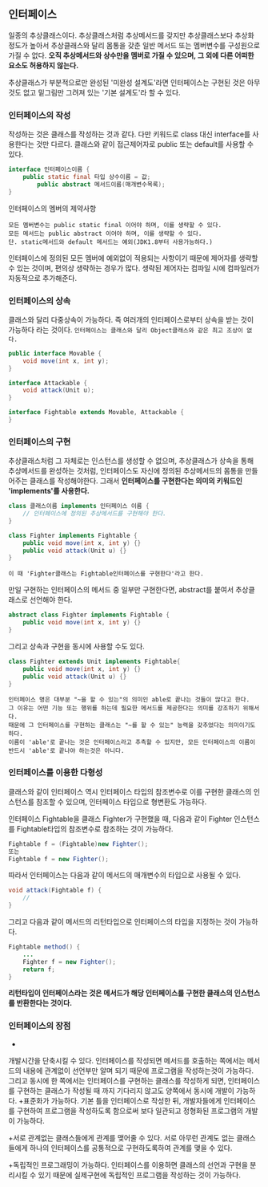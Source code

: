 ## 인터페이스
일종의 추상클래스이다. 
추상클래스처럼 추상메서드를 갖지만 추상클래스보다 추상화 정도가 높아서 추상클래스와 달리 몸통을 갖춘 일반 메서드 또는 멤버변수를 구성원으로 가질 수 없다.
**오직 추상메서드와 상수만을 멤버로 가질 수 있으며, 그 외에 다른 어떠한 요소도 허용하지 않는다.**

추상클래스가 부분적으로만 완성된 '미완성 설계도'라면 인터페이스는 구현된 것은 아무것도 없고  밑그림만 그려져 있는 '기본 설계도'라 할 수 있다.

### 인터페이스의 작성
작성하는 것은 클래스를 작성하는 것과 같다. 다만 키워드로 class 대신 interface를 사용한다는 것만 다르다.
클래스와 같이 접근제어자로 public 또는 default를 사용할 수 있다.

```java
interface 인터페이스이름 {
	public static final 타입 상수이름 = 값;
    	public abstract 메서드이름(매개변수목록);
}
```
인터페이스의 멤버의 제약사항
```
모든 멤버변수는 public static final 이어야 하며, 이를 생략할 수 있다.
모든 메서드는 public abstract 이어야 하며, 이를 생략할 수 있다.
단. static메서드와 default 메서드는 예외(JDK1.8부터 사용가능하다.)
```
인터페이스에 정의된 모든 멤버에 예외없이 적용되는 사항이기 때문에 제어자를 생략할 수 있는 것이며, 편의상 생략하는 경우가 많다. 생략된 제어자는 컴파일 시에 컴파일러가 자동적으로 추가해준다.

### 인터페이스의 상속
클래스와 달리 다중상속이 가능하다. 즉 여러개의 인터페이스로부터 상속을 받는 것이 가능하다 라는 것이다.
```인터페이스는 클래스와 달리 Object클래스와 같은 최고 조상이 없다.```

```java
public interface Movable {
    void move(int x, int y);
}

interface Attackable {
    void attack(Unit u);
}

interface Fightable extends Movable, Attackable {
}
```

### 인터페이스의 구현
추상클래스처럼 그 자체로는 인스턴스를 생성할 수 없으며, 추상클래스가 상속을 통해 추상메서드를 완성하는 것처럼, 인터페이스도 자신에 정의된 추상메서드의 몸통을 만들어주는 클래스를 작성해야한다. 그래서 **인터페이스를 구현한다는 의미의 키워드인 'implements'를 사용한다.**
```java
class 클래스이름 implements 인터페이스 이름 {
	// 인터페이스에 정의된 추상메서드를 구현해야 한다.
}

class Fighter implements Fightable {
	public void move(int x, int y) {}
    public void attack(Unit u) {}
}
```
```이 때 'Fighter클래스는 Fightable인터페이스를 구현한다'라고 한다.```

만일 구현하는 인터페이스의 메서드 중 일부만 구현한다면, abstract를 붙여서 추상클래스로 선언해야 한다.
```java
abstract class Fighter implements Fightable {
	public void move(int x, int y) {}
}
```
그리고 상속과 구현을 동시에 사용할 수도 있다.
```java
class Fighter extends Unit implements Fightable{
	public void move(int x, int y) {}
    public void attack(Unit u) {}
}
```

```
인터페이스 명은 대부분 "~을 할 수 있는"의 의미인 able로 끝나는 것들이 많다고 한다.
그 이유는 어떤 기능 또는 행위를 하는데 필요한 메서드를 제공한다는 의미를 강조하기 위해서다.
때문에 그 인터페이스를 구현하는 클래스는 "~를 할 수 있는" 능력을 갖추었다는 의미이기도 하다.
이름이 'able'로 끝나는 것은 인터페이스라고 추측할 수 있지만, 모든 인터페이스의 이름이 반드시 'able'로 끝나야 하는것은 아니다. 
```
### 인터페이스를 이용한 다형성
클래스와 같이 인터페이스 역시 인터페이스 타입의 참조변수로 이를 구현한 클래스의 인스턴스를 참조할 수 있으며, 인터페이스 타입으로 형변환도 가능하다.

인터페이스  Fightable을 클래스 Fighter가 구현했을 때, 다음과 같이 Fighter 인스턴스를 Fightable타입의 참조변수로 참조하는 것이 가능하다.

```java
Fightable f = (Fightable)new Fighter();
또는
Fightable f = new Fighter();
```
따라서 인터페이스는 다음과 같이 메서드의 매개변수의 타입으로 사용될 수 있다.
```java
void attack(Fightable f) {
	//
}
```

그리고 다음과 같이 메서드의 리턴타입으로 인터페이스의 타입을 지정하는 것이 가능하다.
```java
Fightable method() {
	...
    Fighter f = new Fighter();
    return f;
}
```
**리턴타입이 인터페이스라는 것은 메서드가 해당 인터페이스를 구현한 클래스의 인스턴스를 반환한다는 것이다.**

### 인터페이스의 장점
-
개발시간을 단축시킬 수 있다.
	인터페이스를 작성되면 메서드를 호출하는 쪽에서는 메서드의 내용에 관계없이 선언부만 알며 되기 때문에 프로그램을 작성하는것이 가능하다.
    그리고 동시에 한 쪽에서는 인터페이스를 구현하는 클래스를 작성하게 되면, 인터페이스를 구현하는 클래스가 작성될 때 까지 기다리지 않고도 양쪽에서 동시에 개발이 가능하다. 
+표준화가 가능하다.
	기본 틀을 인터페이스로 작성한 뒤, 개발자들에게 인터페이스를 구현하여 프로그램을 작성하도록 함으로써 보다 일관되고 정형화된 프로그램의 개발이 가능하다.
    

+서로 관계없는 클래스들에게 관계를 맺어줄 수 있다.
	서로 아무런 관계도 없는 클래스들에게 하나의 인터페이스를 공통적으로 구현하도록하여 관계를 맺을 수 있다.

+독립적인 프로그래밍이 가능하다.
	인터페이스를 이용하면 클래스의 선언과 구현을 분리시킬 수 있기 때문에 실제구현에 독립적인 프로그램을 작성하는 것이 가능하다.

